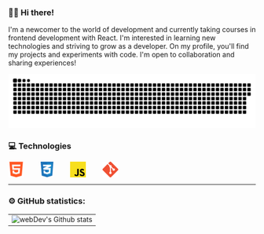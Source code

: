  

### :man_technologist: Hi there!
I'm a newcomer to the world of development and currently taking courses in frontend development with React.
I'm interested in learning new technologies and striving to grow as a developer. On my profile, you'll find my projects and experiments with code.
I'm open to collaboration and sharing experiences!

<p align="center">
 <img width="600" src="img/github-snake.svg" alt="snake"/>
</p>


### 💻 Technologies
<div style="display: flex"> 
   <img align="left" src="https://github.com/chezee4/chezee4/blob/main/img/html.png" alt="HTML 5" width="32px">&nbsp;
   <img align="left"src="https://github.com/chezee4/chezee4/blob/main/img/css.png" title="CSS" alt="CSS 3" width="26px" style="margin-left: 30px;">&nbsp;
   <img align="left" src="https://github.com/chezee4/chezee4/blob/main/img/js.png" title="JS" alt="JS" width="32px" style="margin-left: 30px;">&nbsp;
   <img align="left" src="https://github.com/chezee4/chezee4/blob/main/img/git.png" title="Git" alt="Git" width="32px" style="margin-left: 30px;">
</div>


---

### ⚙️ GitHub statistics:

<table>
  <tr>
    <td>
      <img align="left" src="http://github-readme-streak-stats.herokuapp.com?user=chezee4&theme=dark&background=000000" alt="webDev's Github stats" />
    </td>
  </tr>
</table>
